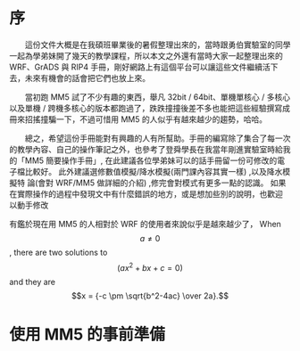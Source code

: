 # 序
<p>　　這份文件大概是在我碩班畢業後的暑假整理出來的，當時跟勇伯實驗室的同學一起為學弟妹開了幾天的教學課程，所以本文之外還有當時大家一起整理出來的 WRF、GrADS 與 RIP4 手冊，剛好網路上有這個平台可以讓這些文件繼續活下去，未來有機會的話會把它們也放上來。</p>
<p>　　當初跑 MM5 試了不少有趣的東西，舉凡 32bit / 64bit、單機單核心 / 多核心以及單機 /  跨機多核心的版本都跑過了，跌跌撞撞後差不多也能把這些經驗撰寫成冊來招搖撞騙一下，不過可惜用 MM5 的人似乎有越來越少的趨勢，哈哈。</p>
<p>　　總之，希望這份手冊能對有興趣的人有所幫助。手冊的編寫除了集合了每一次的教學內容、自己的操作筆記之外，也參考了登舜學長在我當年剛進實驗室時給我的「MM5 簡要操作手冊」,
在此建議各位學弟妹可以的話手冊留一份可修改的電子檔比較好。
此外建議選修數值模擬/降水模擬(兩門課內容其實一樣)
,以及降水模擬特
論(會對 WRF/MM5 做詳細的介紹)
,修完會對模式有更多一點的認識。
如果在實際操作的過程中發現文中有什麼錯誤的地方，或是想加些別的說明，也歡迎
以動手修改

有鑑於現在用 MM5 的人相對於 WRF 的使用者來說似乎是越來越少了，
When $$a \ne 0$$, there are two solutions to $$(ax^2 + bx + c = 0)$$ and they are
$$x = {-c \pm \sqrt{b^2-4ac} \over 2a}.$$

# 使用 MM5 的事前準備

